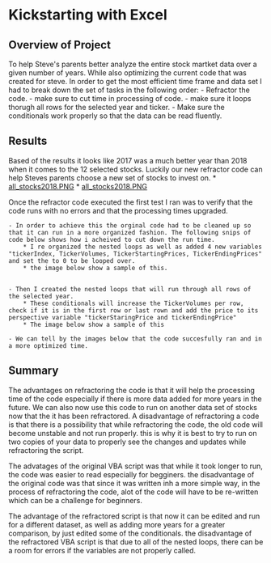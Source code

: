 # Kickstarting with Excel

## Overview of Project
To help Steve's parents better analyze the entire stock martket data over a given number of years. While also optimizing the current code that was created for steve.
In order to get the most efficient time frame and data set I had to break down the set of tasks in the following order:
	- Refractor the code.
	- make sure to cut time in processing of code. 
	- make sure it loops thorugh all rows for the selected year and ticker.
	- Make sure the conditionals work properly so that the data can be read fluently.

## Results
Based of the results it looks like 2017 was a much better year than 2018 when it comes to the 12 selected stocks. 
Luckily our new refractor code can help Steves parents choose a new set of stocks to invest on.
	* [all_stocks2018.PNG](all_stocks2017.PNG)
	* [all_stocks2018.PNG](all_stocks2018.PNG)

Once the refractor code executed the first test I ran was to verify that the code runs with no errors and that the processing times upgraded.

	- In order to achieve this the orginal code had to be cleaned up so that it can run in a more organized fashion. The following snips of code below shows how i acheived to cut down the run time.
		* I re organized the nested loops as well as added 4 new variables "tickerIndex, TickerVolumes, TickerStartingPrices, TickerEndingPrices" and set the to 0 to be looped over.
		* the image below show a sample of this.
	
	
	- Then I created the nested loops that will run through all rows of the selected year.
		* These conditionals will increase the TickerVolumes per row, check if it is in the first row or last rown and add the price to its perspective variable "tickerStaringPrice and tickerEndingPrice"
		* The image below show a sample of this
				
	- We can tell by the images below that the code succesfully ran and in a more optimized time.
	
	
## Summary
The advantages on refractoring the code is that it will help the processing time of the code especially if there is more data added for more years in the future. 
We can also now use this code to run on another data set of stocks now that the it has been refractored. A disadvantage of refractoring a code is that there is a 
possibility that while refractoring the code, the old code will become unstable and not run properly. this is why it is best to try to run on two copies of your data 
to properly see the changes and updates while refractoring the script.

The advatages of the original VBA script was that while it took longer to run, the code was easier to read especially for begginers. the disadvantage of the original code was that
since it was written inh a more simple way, in the process of refractoring the code, alot of the code will have to be re-written which can be a challenge for beginners.

The advantage of the refractored script is that now it can be edited and run for a different dataset, as well as adding more years for a greater comparison, by just edited some of the 
conditionals. the disadvantage of the refractored VBA script is that due to all of the nested loops, there can be a room for errors if the variables are not properly called. 
